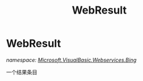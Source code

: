 ﻿---
title: WebResult
---

# WebResult
_namespace: [Microsoft.VisualBasic.Webservices.Bing](N-Microsoft.VisualBasic.Webservices.Bing.html)_

一个结果条目




